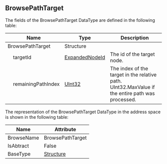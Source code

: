 <!-- datatype -->
## BrowsePathTarget
<!-- end of description -->
The fields of the BrowsePathTarget DataType are defined in the following table:  

|Name|Type|Description|
|---|---|---|
|BrowsePathTarget|Structure||
|&nbsp;&nbsp;&nbsp;&nbsp;targetId|[ExpandedNodeId](../../../Part4/DataTypes/ExpandedNodeId/readme.md)|The id of the target node.|
|&nbsp;&nbsp;&nbsp;&nbsp;remainingPathIndex|[UInt32](../../../Part3/DataTypes/UInt32/readme.md)|The index of the target in the relative path. UInt32.MaxValue if the entire path was processed.|

The representation of the BrowsePathTarget DataType in the address space is shown in the following table:  

|Name|Attribute|
|---|---|
|BrowseName|BrowsePathTarget|
|IsAbtract|False|
|BaseType|[Structure](../../../Part3/DataTypes/Structure/readme.md)|

